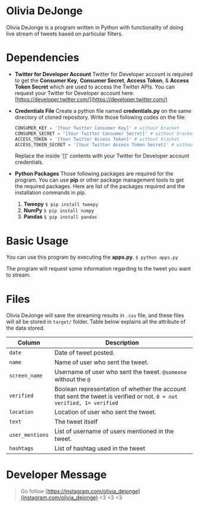 # Olivia DeJonge

Olivia DeJonge is a program written in Python with functionality of doing live stream of tweets based on particular filters.

# Dependencies
- **Twitter for Developer Account**
	Twitter for Developer account is required to get the **Consumer Key**, **Consumer Secret**, **Access Token**, & **Access Token Secret** which are used to access the Twitter APIs.
	You can request your Twitter for Developer account here: [https://developer.twitter.com/](https://developer.twitter.com/)

- **Credentials File**
	Create a python file named **credentials.py** on the same directory of cloned repository. Write those following codes on the file:
	```python
	CONSUMER_KEY = '[Your Twitter Consumer Key]' # without bracket
	CONSUMER_SECRET = '[Your Twitter Consumer Secret]' # without bracket
	ACCESS_TOKEN = '[Your Twitter Access Token]' # without bracket
	ACCESS_TOKEN_SECRET = '[Your Twitter Access Token Secret]' # without bracket
	```
	
	Replace the inside '[]' contents with your Twitter for Developer account credentials.
- **Python Packages**
    Those following packages are required for the program. You can use **pip** or other package management tools to get the required packages. Here are list of the packages required and the installation commands in pip.
	1. **Tweepy**
        `$ pip install tweepy` 
	2. **NumPy**
        `$ pip install numpy` 
	3. **Pandas**
        `$ pip install pandas` 

# Basic Usage
You can use this program by executing the **apps.py**.
`$ python apps.py`

The program will request some information regarding to the tweet you want to stream.

# Files

Olivia DeJonge will save the streaming results in `.csv` file, and these files will all be stored in `target/` folder.
Table below explains all the attribute of the data stored.

Column | Description
-|-
`date` | Date of tweet posted.
`name` | Name of user who sent the tweet.
`screen_name` | Username of user who sent the tweet. `@someone` without the `@`
`verified` | Boolean representation of whether the account that sent the tweet is verified or not. `0 = not verified, 1= verified`
`location` | Location of user who sent the tweet.
`text` | The tweet itself
`user_mentions` | List of username of users mentioned in the tweet.
`hashtags` | List of hashtag used in the tweet

# Developer Message
> Go follow [https://instagram.com/olivia_dejonge](instagram.com/olivia_dejonge) <3 <3 <3 
